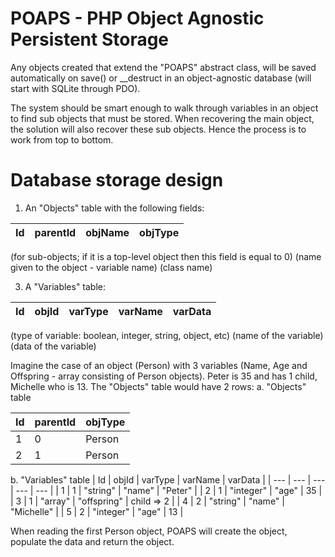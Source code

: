
# POAPS - PHP Object Agnostic Persistent Storage

Any objects created that extend the "POAPS" abstract class, will be saved automatically on save() or __destruct in an object-agnostic database (will start with SQLite through PDO).

The system should be smart enough to walk through variables in an object to find sub objects that must be stored. When recovering the main object, the solution will also recover these sub objects. Hence the process is to work from top to bottom.

# Database storage design

1. An "Objects" table with the following fields:
   
| Id | parentId | objName | objType |
| --- | --- | --- | --- |


(for sub-objects; if it is a top-level object then this field is equal to 0)
(name given to the object - variable name)
(class name)

3. A "Variables" table:

| Id | objId | varType | varName | varData |
| --- | --- | ---| --- | --- |


(type of variable: boolean, integer, string, object, etc)
(name of the variable)
(data of the variable)


Imagine the case of an object (Person) with 3 variables (Name, Age and Offspring - array consisting of Person objects). Peter is 35 and has 1 child, Michelle who is 13. The "Objects" table would have 2 rows:
a. "Objects" table

| Id | parentId | objType |
| --- | --- |--- |
| 1 | 0 | Person |
| 2 | 1 | Person |



b. "Variables" table
| Id | objId | varType | varName | varData |
| --- | --- | --- | --- | --- |
| 1 | 1 | "string" | "name" | "Peter" |
| 2 | 1 | "integer" | "age" | 35 |
| 3 | 1 | "array" | "offspring" | child => 2 |
| 4 | 2 | "string" | "name" | "Michelle" |
| 5 | 2 | "integer" | "age" | 13 |

When reading the first Person object, POAPS will create the object, populate the data and return the object.

